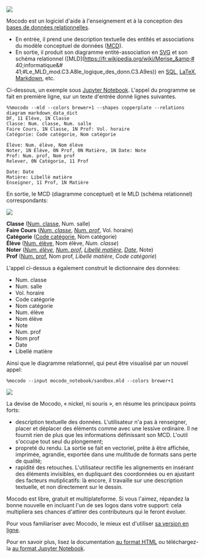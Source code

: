 ![](https://cdn.rawgit.com/laowantong/mocodo/master/logos/banner.svg)

Mocodo est un logiciel d'aide à l'enseignement et à la conception des [bases de données relationnelles](https://fr.wikipedia.org/wiki/Base_de_données_relationnelle).

- En entrée, il prend une description textuelle des entités et associations du modèle conceptuel de données ([MCD](https://fr.wikipedia.org/wiki/Modèle_entité-association)).
- En sortie, il produit son diagramme entité-association en [SVG](https://fr.wikipedia.org/wiki/Scalable_Vector_Graphics) et son schéma relationnel ([MLD](https://fr.wikipedia.org/wiki/Merise_&amp;# 40;informatique&amp;# 41;#Le_MLD_mod.C3.A8le_logique_des_donn.C3.A9es)) en [SQL](https://fr.wikipedia.org/wiki/Structured_Query_Language), [LaTeX](https://fr.wikipedia.org/wiki/LaTeX), [Markdown](https://fr.wikipedia.org/wiki/Markdown), etc.

Ci-dessous, un exemple sous [Jupyter Notebook](https://jupyter.org). L'appel du programme se fait en première ligne, sur un texte d'entrée donné lignes suivantes.

    %%mocodo --mld --colors brewer+1 --shapes copperplate --relations diagram markdown_data_dict
    DF, 11 Élève, 1N Classe
    Classe: Num. classe, Num. salle
    Faire Cours, 1N Classe, 1N Prof: Vol. horaire
    Catégorie: Code catégorie, Nom catégorie
    
    Élève: Num. élève, Nom élève
    Noter, 1N Élève, 0N Prof, 0N Matière, 1N Date: Note
    Prof: Num. prof, Nom prof
    Relever, 0N Catégorie, 11 Prof
    
    Date: Date
    Matière: Libellé matière
    Enseigner, 11 Prof, 1N Matière

En sortie, le MCD (diagramme conceptuel) et le MLD (schéma relationnel) correspondants:

![](https://cdn.rawgit.com/laowantong/mocodo/master/doc/readme_1.svg)

**Classe** (<ins>Num. classe</ins>, Num. salle)  
**Faire Cours** (<ins>_Num. classe_</ins>, <ins>_Num. prof_</ins>, Vol. horaire)  
**Catégorie** (<ins>Code catégorie</ins>, Nom catégorie)  
**Élève** (<ins>Num. élève</ins>, Nom élève, _Num. classe_)  
**Noter** (<ins>_Num. élève_</ins>, <ins>_Num. prof_</ins>, <ins>_Libellé matière_</ins>, <ins>_Date_</ins>, Note)  
**Prof** (<ins>Num. prof</ins>, Nom prof, _Libellé matière_, _Code catégorie_)  

L'appel ci-dessus a également construit le dictionnaire des données:

- Num. classe
- Num. salle
- Vol. horaire
- Code catégorie
- Nom catégorie
- Num. élève
- Nom élève
- Note
- Num. prof
- Nom prof
- Date
- Libellé matière

Ainsi que le diagramme relationnel, qui peut être visualisé par un nouvel appel:


    %mocodo --input mocodo_notebook/sandbox.mld --colors brewer+1


![](https://cdn.rawgit.com/laowantong/mocodo/f06f70a/doc/readme_2.svg)

La devise de Mocodo, « nickel, ni souris », en résume les principaux points forts:

- description textuelle des données. L'utilisateur n'a pas à renseigner, placer et déplacer des éléments comme avec une lessive ordinaire. Il ne fournit rien de plus que les informations définissant son MCD. L'outil s'occupe tout seul du plongement;
- propreté du rendu. La sortie se fait en vectoriel, prête à être affichée, imprimée, agrandie, exportée dans une multitude de formats sans perte de qualité;
- rapidité des retouches. L'utilisateur rectifie les alignements en insérant des éléments invisibles, en dupliquant des coordonnées ou en ajustant des facteurs mutiplicatifs: là encore, il travaille sur une description textuelle, et non directement sur le dessin.

Mocodo est libre, gratuit et multiplateforme. Si vous l'aimez, répandez la bonne nouvelle en incluant l'un de ses logos dans votre support: cela multipliera ses chances d'attirer des contributeurs qui le feront évoluer.

Pour vous familiariser avec Mocodo, le mieux est d'utiliser [sa version en ligne](http://mocodo.net).

Pour en savoir plus, lisez la documentation [au format HTML](https://rawgit.com/laowantong/mocodo/master/doc/fr_refman.html) ou téléchargez-la [au format Jupyter Notebook](doc/fr_refman.ipynb).
